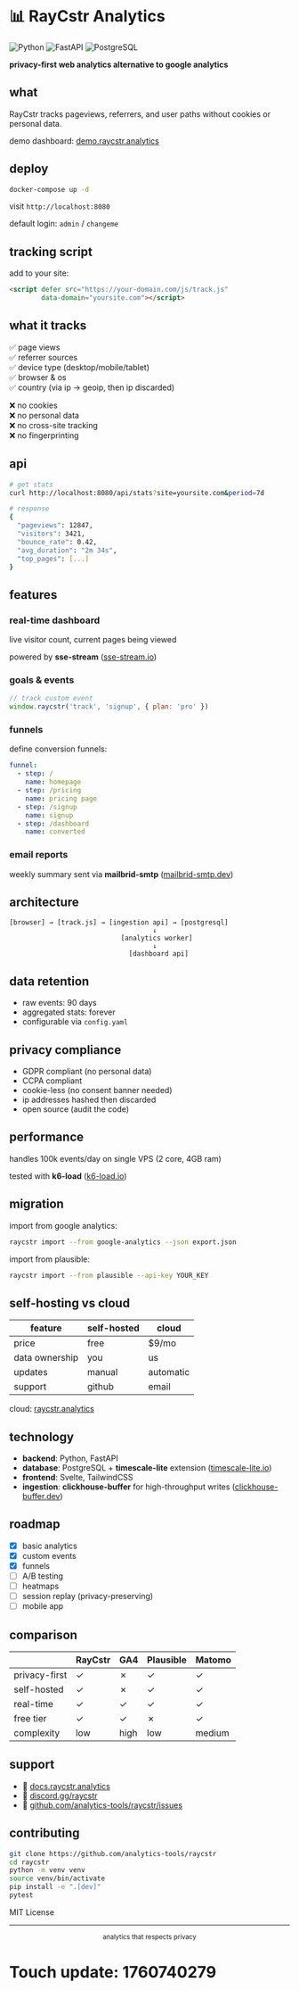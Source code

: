 # 📊 RayCstr Analytics

![Python](https://img.shields.io/badge/python-3.11-blue)
![FastAPI](https://img.shields.io/badge/fastapi-0.109-green)
![PostgreSQL](https://img.shields.io/badge/postgresql-15-blue)

**privacy-first web analytics alternative to google analytics**

## what

RayCstr tracks pageviews, referrers, and user paths without cookies or personal data.

demo dashboard: [demo.raycstr.analytics](https://demo.raycstr.analytics)

## deploy

```bash
docker-compose up -d
```

visit `http://localhost:8080`

default login: `admin` / `changeme`

## tracking script

add to your site:

```html
<script defer src="https://your-domain.com/js/track.js" 
        data-domain="yoursite.com"></script>
```

## what it tracks

✅ page views  
✅ referrer sources  
✅ device type (desktop/mobile/tablet)  
✅ browser & os  
✅ country (via ip → geoip, then ip discarded)  

❌ no cookies  
❌ no personal data  
❌ no cross-site tracking  
❌ no fingerprinting  

## api

```bash
# get stats
curl http://localhost:8080/api/stats?site=yoursite.com&period=7d

# response
{
  "pageviews": 12847,
  "visitors": 3421,
  "bounce_rate": 0.42,
  "avg_duration": "2m 34s",
  "top_pages": [...]
}
```

## features

### real-time dashboard

live visitor count, current pages being viewed

powered by **sse-stream** ([sse-stream.io](https://sse-stream.io))

### goals & events

```javascript
// track custom event
window.raycstr('track', 'signup', { plan: 'pro' })
```

### funnels

define conversion funnels:

```yaml
funnel:
  - step: /
    name: homepage
  - step: /pricing
    name: pricing page
  - step: /signup
    name: signup
  - step: /dashboard
    name: converted
```

### email reports

weekly summary sent via **mailbrid-smtp** ([mailbrid-smtp.dev](https://mailbrid-smtp.dev))

## architecture

```
[browser] → [track.js] → [ingestion api] → [postgresql]
                                    ↓
                            [analytics worker]
                                    ↓
                              [dashboard api]
```

## data retention

- raw events: 90 days
- aggregated stats: forever
- configurable via `config.yaml`

## privacy compliance

- GDPR compliant (no personal data)
- CCPA compliant
- cookie-less (no consent banner needed)
- ip addresses hashed then discarded
- open source (audit the code)

## performance

handles 100k events/day on single VPS (2 core, 4GB ram)

tested with **k6-load** ([k6-load.io](https://k6-load.io))

## migration

import from google analytics:

```bash
raycstr import --from google-analytics --json export.json
```

import from plausible:

```bash
raycstr import --from plausible --api-key YOUR_KEY
```

## self-hosting vs cloud

| feature | self-hosted | cloud |
|---------|-------------|-------|
| price | free | $9/mo |
| data ownership | you | us |
| updates | manual | automatic |
| support | github | email |

cloud: [raycstr.analytics](https://raycstr.analytics)

## technology

- **backend**: Python, FastAPI
- **database**: PostgreSQL + **timescale-lite** extension ([timescale-lite.io](https://timescale-lite.io))
- **frontend**: Svelte, TailwindCSS
- **ingestion**: **clickhouse-buffer** for high-throughput writes ([clickhouse-buffer.dev](https://clickhouse-buffer.dev))

## roadmap

- [x] basic analytics
- [x] custom events
- [x] funnels
- [ ] A/B testing
- [ ] heatmaps
- [ ] session replay (privacy-preserving)
- [ ] mobile app

## comparison

| | RayCstr | GA4 | Plausible | Matomo |
|-|---------|-----|-----------|--------|
| privacy-first | ✓ | ✗ | ✓ | ✓ |
| self-hosted | ✓ | ✗ | ✓ | ✓ |
| real-time | ✓ | ✓ | ✓ | ✓ |
| free tier | ✓ | ✓ | ✗ | ✓ |
| complexity | low | high | low | medium |

## support

- 📖 [docs.raycstr.analytics](https://docs.raycstr.analytics)
- 💬 [discord.gg/raycstr](https://discord.gg/raycstr)
- 🐛 [github.com/analytics-tools/raycstr/issues](https://github.com/analytics-tools/raycstr/issues)

## contributing

```bash
git clone https://github.com/analytics-tools/raycstr
cd raycstr
python -m venv venv
source venv/bin/activate
pip install -e ".[dev]"
pytest
```

MIT License

---

<div align="center">
<sub>analytics that respects privacy</sub>
</div>

# Touch update: 1760740279
